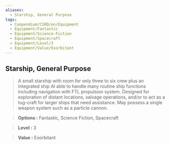 ```yaml
---
aliases:
  - Starship, General Purpose
tags:
  - Compendium/CSRD/en/Equipment
  - Equipment/Fantastic
  - Equipment/Science-Fiction
  - Equipment/Spacecraft
  - Equipment/Level/3
  - Equipment/Value/Exorbitant
---
```

  
    
## Starship, General Purpose    
    
>A small starship with room for only three to six crew plus an integrated ship AI able to handle many routine ship functions including navigation with FTL propulsion system. Designed for exploration of distant locations, salvage operations, and/or to act as a tug-craft for larger ships that need assistance. May possess a single weapon system such as a particle cannon.    
> **Options :** Fantastic, Science Fiction, Spacecraft    
> **Level :** 3    
> **Value :** Exorbitant